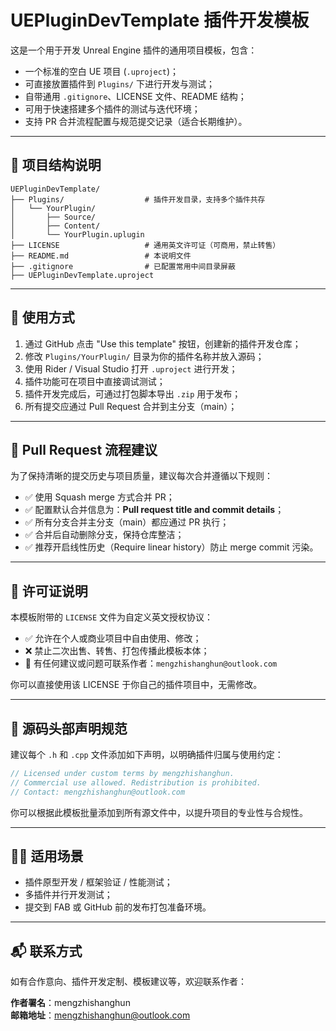 # UEPluginDevTemplate 插件开发模板

这是一个用于开发 Unreal Engine 插件的通用项目模板，包含：

- 一个标准的空白 UE 项目 (`.uproject`)；
- 可直接放置插件到 `Plugins/` 下进行开发与测试；
- 自带通用 `.gitignore`、LICENSE 文件、README 结构；
- 可用于快速搭建多个插件的测试与迭代环境；
- 支持 PR 合并流程配置与规范提交记录（适合长期维护）。

---

## 📁 项目结构说明

```
UEPluginDevTemplate/
├── Plugins/                  # 插件开发目录，支持多个插件共存
│   └── YourPlugin/
│       ├── Source/
│       ├── Content/
│       └── YourPlugin.uplugin
├── LICENSE                   # 通用英文许可证（可商用，禁止转售）
├── README.md                 # 本说明文件
├── .gitignore                # 已配置常用中间目录屏蔽
├── UEPluginDevTemplate.uproject
```

---

## 📄 使用方式

1. 通过 GitHub 点击 "Use this template" 按钮，创建新的插件开发仓库；
2. 修改 `Plugins/YourPlugin/` 目录为你的插件名称并放入源码；
3. 使用 Rider / Visual Studio 打开 `.uproject` 进行开发；
4. 插件功能可在项目中直接调试测试；
5. 插件开发完成后，可通过打包脚本导出 `.zip` 用于发布；
6. 所有提交应通过 Pull Request 合并到主分支（main）；

---

## 🔀 Pull Request 流程建议

为了保持清晰的提交历史与项目质量，建议每次合并遵循以下规则：

- ✅ 使用 Squash merge 方式合并 PR；
- ✅ 配置默认合并信息为：**Pull request title and commit details**；
- ✅ 所有分支合并主分支（main）都应通过 PR 执行；
- ✅ 合并后自动删除分支，保持仓库整洁；
- ✅ 推荐开启线性历史（Require linear history）防止 merge commit 污染。

---

## 📜 许可证说明

本模板附带的 `LICENSE` 文件为自定义英文授权协议：

- ✅ 允许在个人或商业项目中自由使用、修改；
- ❌ 禁止二次出售、转售、打包传播此模板本体；
- 📮 有任何建议或问题可联系作者：`mengzhishanghun@outlook.com`

你可以直接使用该 LICENSE 于你自己的插件项目中，无需修改。

---

## 📌 源码头部声明规范

建议每个 `.h` 和 `.cpp` 文件添加如下声明，以明确插件归属与使用约定：

```cpp
// Licensed under custom terms by mengzhishanghun.
// Commercial use allowed. Redistribution is prohibited.
// Contact: mengzhishanghun@outlook.com
```

你可以根据此模板批量添加到所有源文件中，以提升项目的专业性与合规性。

---

## 🧑‍💻 适用场景

- 插件原型开发 / 框架验证 / 性能测试；
- 多插件并行开发测试；
- 提交到 FAB 或 GitHub 前的发布打包准备环境。

---

## 📬 联系方式

如有合作意向、插件开发定制、模板建议等，欢迎联系作者：

**作者署名**：mengzhishanghun  
**邮箱地址**：mengzhishanghun@outlook.com